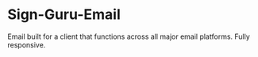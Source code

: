 # Sign-Guru-Email
Email built for a client that functions across all major email platforms. Fully responsive.
